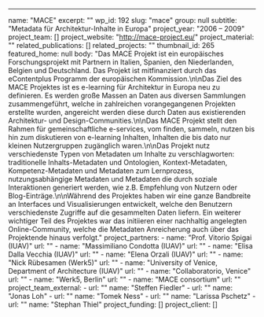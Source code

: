---
  name: "MACE"
  excerpt: ""
  wp_id: 192
  slug: "mace"
  group: null
  subtitle: "Metadata für Architektur-Inhalte in Europa"
  project_year: "2006 – 2009"
  project_team: []
  project_website: "http://mace-project.eu/"
  project_material: ""
  related_publications: []
  related_projects: ""
  thumbnail_id: 265
  featured_home: null
  body: "Das MACE Projekt ist ein europäisches Forschungsprojekt mit Partnern in Italien, Spanien, den Niederlanden, Belgien und Deutschland. Das Projekt ist mitfinanziert durch das eContentplus Programm der europäischen Kommission.\n\nDas Ziel des MACE Projektes ist es e-learning für Architektur in Europa neu zu definieren. Es werden große Massen an Daten aus diversen Sammlungen zusammengeführt, welche in zahlreichen vorangegangenen Projekten erstellte wurden, angereicht werden diese durch Daten aus existierenden Architektur- und Design-Communities.\n\nDas MACE Projekt stellt den Rahmen für gemeinschaftliche e-services, vom finden, sammeln, nutzen bis hin zum diskutieren von e-learning Inhalten, Inhalten die bis dato nur kleinen Nutzergruppen zugänglich waren.\n\nDas Projekt nutz verschiedenste Typen von Metadaten um Inhalte zu verschlagworten: traditionelle Inhalts-Metadaten und Ontologien, Kontext-Metadaten, Kompetenz-Metadaten und Metadaten zum Lernprozess, nutzungsabhängige Metadaten und Metadaten die durch soziale Interaktionen generiert werden, wie z.B. Empfehlung von Nutzern oder Blog-Einträge.\n\nWährend des Projektes haben wir eine ganze Bandbreite an Interfaces und Visualisierungen entwickelt, welche den Benutzern verschiedenste Zugriffe auf die gesammelten Daten liefern. Ein weiterer wichtiger Teil des Projektes war das initiieren einer nachhaltig angelegten Online-Community, welche die Metadaten Anreicherung auch über das Projektende hinaus verfolgt."
  project_partners: 
    - 
      name: "Prof. Vitorio Spigai (IUAV)"
      url: ""
    - 
      name: "Massimiliano Condotta (IUAV)"
      url: ""
    - 
      name: "Elisa Dalla Vecchia (IUAV)"
      url: ""
    - 
      name: "Elena Orzali (IUAV)"
      url: ""
    - 
      name: "Nick Rübesamen (Werk5)"
      url: ""
    - 
      name: "University of Venice, Department of Architecture (IUAV)"
      url: ""
    - 
      name: "Collaboratorio, Venice"
      url: ""
    - 
      name: "Werk5, Berlin"
      url: ""
    - 
      name: "MACE consortium"
      url: ""
  project_team_external: 
    - 
      url: ""
      name: "Steffen Fiedler"
    - 
      url: ""
      name: "Jonas Loh"
    - 
      url: ""
      name: "Tomek Ness"
    - 
      url: ""
      name: "Larissa Pschetz"
    - 
      url: ""
      name: "Stephan Thiel"
  project_funding: []
  project_client: []
